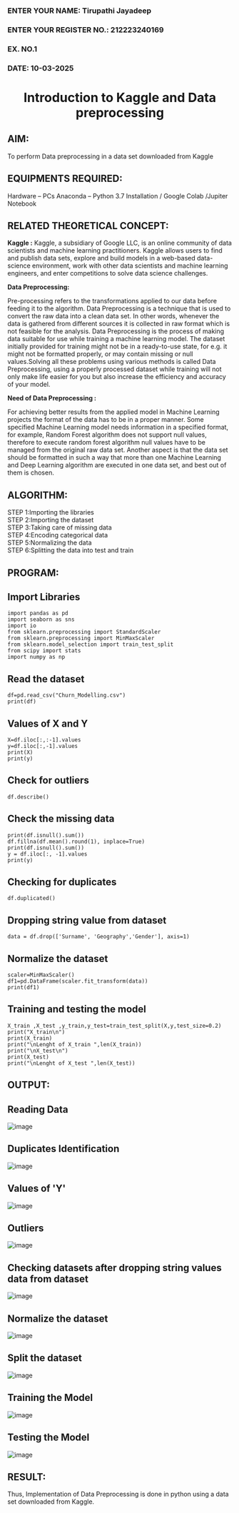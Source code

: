 <H3>ENTER YOUR NAME: Tirupathi Jayadeep</H3>
<H3>ENTER YOUR REGISTER NO.: 212223240169</H3>
<H3>EX. NO.1</H3>
<H3>DATE: 10-03-2025</H3>
<H1 ALIGN =CENTER> Introduction to Kaggle and Data preprocessing</H1>

## AIM:

To perform Data preprocessing in a data set downloaded from Kaggle

## EQUIPMENTS REQUIRED:
Hardware – PCs
Anaconda – Python 3.7 Installation / Google Colab /Jupiter Notebook

## RELATED THEORETICAL CONCEPT:

**Kaggle :**
Kaggle, a subsidiary of Google LLC, is an online community of data scientists and machine learning practitioners. Kaggle allows users to find and publish data sets, explore and build models in a web-based data-science environment, work with other data scientists and machine learning engineers, and enter competitions to solve data science challenges.

**Data Preprocessing:**

Pre-processing refers to the transformations applied to our data before feeding it to the algorithm. Data Preprocessing is a technique that is used to convert the raw data into a clean data set. In other words, whenever the data is gathered from different sources it is collected in raw format which is not feasible for the analysis.
Data Preprocessing is the process of making data suitable for use while training a machine learning model. The dataset initially provided for training might not be in a ready-to-use state, for e.g. it might not be formatted properly, or may contain missing or null values.Solving all these problems using various methods is called Data Preprocessing, using a properly processed dataset while training will not only make life easier for you but also increase the efficiency and accuracy of your model.

**Need of Data Preprocessing :**

For achieving better results from the applied model in Machine Learning projects the format of the data has to be in a proper manner. Some specified Machine Learning model needs information in a specified format, for example, Random Forest algorithm does not support null values, therefore to execute random forest algorithm null values have to be managed from the original raw data set.
Another aspect is that the data set should be formatted in such a way that more than one Machine Learning and Deep Learning algorithm are executed in one data set, and best out of them is chosen.


## ALGORITHM:
STEP 1:Importing the libraries<BR>
STEP 2:Importing the dataset<BR>
STEP 3:Taking care of missing data<BR>
STEP 4:Encoding categorical data<BR>
STEP 5:Normalizing the data<BR>
STEP 6:Splitting the data into test and train<BR>

##  PROGRAM:
## Import Libraries
```
import pandas as pd
import seaborn as sns
import io
from sklearn.preprocessing import StandardScaler
from sklearn.preprocessing import MinMaxScaler
from sklearn.model_selection import train_test_split
from scipy import stats
import numpy as np
```
## Read the dataset
```
df=pd.read_csv("Churn_Modelling.csv")
print(df)
```
## Values of X and Y
```
X=df.iloc[:,:-1].values
y=df.iloc[:,-1].values
print(X)
print(y)
```
## Check for outliers
```
df.describe()
```
## Check the missing data
```
print(df.isnull().sum())
df.fillna(df.mean().round(1), inplace=True)
print(df.isnull().sum())
y = df.iloc[:, -1].values
print(y)
```
## Checking for duplicates
```
df.duplicated()
```
## Dropping string value from dataset
```
data = df.drop(['Surname', 'Geography','Gender'], axis=1)
```
## Normalize the dataset
```
scaler=MinMaxScaler()
df1=pd.DataFrame(scaler.fit_transform(data))
print(df1)
```
## Training and testing the model
```
X_train ,X_test ,y_train,y_test=train_test_split(X,y,test_size=0.2)
print("X_train\n")
print(X_train)
print("\nLenght of X_train ",len(X_train))
print("\nX_test\n")
print(X_test)
print("\nLenght of X_test ",len(X_test))
```

## OUTPUT:
## Reading Data
![image](https://github.com/user-attachments/assets/ab4d674e-c2b0-4c31-9cd6-13bc6c9a6c6e)
## Duplicates Identification
![image](https://github.com/user-attachments/assets/4cee307e-652c-4b55-8223-cbf2c87a73b0)
## Values of 'Y'
![image](https://github.com/user-attachments/assets/0abacebf-b5f5-483e-9710-a40dffef20a5)
## Outliers
![image](https://github.com/user-attachments/assets/cf76f74a-2243-4aac-8218-f08121735ecf)
## Checking datasets after dropping string values data from dataset
![image](https://github.com/user-attachments/assets/754e830b-5933-4767-97a6-49366ce2724f)
## Normalize the dataset
![image](https://github.com/user-attachments/assets/4029d204-8e67-4508-b489-464bc4102f7f)
## Split the dataset
![image](https://github.com/user-attachments/assets/564e15a0-263d-43d0-952f-cbbf15e42f7e)
## Training the Model
![image](https://github.com/user-attachments/assets/b4da8a5d-e215-4b97-a4ad-c280844019f3)
## Testing the Model
![image](https://github.com/user-attachments/assets/11ebc34e-48ed-4988-84ce-8106841c56a7)

## RESULT:
Thus, Implementation of Data Preprocessing is done in python  using a data set downloaded from Kaggle.


